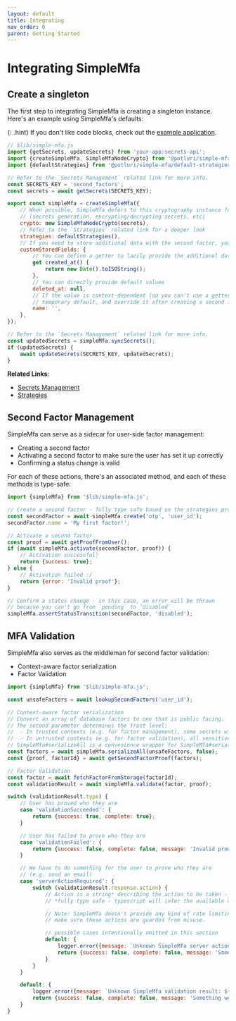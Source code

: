 ```yaml
---
layout: default
title: Integrating
nav_order: 0
parent: Getting Started
---
```


# Integrating SimpleMfa

## Create a singleton

The first step to integrating SimpleMfa is creating a singleton instance. Here's an example using SimpleMfa's defaults:

{: .hint}
If you don't like code blocks, check out the [example application](https://github.com/vikaspotluri123/simple-mfa/tree/main/example/).

<!-- simple-mfa:lint -->
```javascript
// $lib/simple-mfa.js
import {getSecrets, updateSecrets} from 'your-app:secrets-api';
import {createSimpleMfa, SimpleMfaNodeCrypto} from '@potluri/simple-mfa';
import {defaultStrategies} from '@potluri/simple-mfa/default-strategies.js';

// Refer to the `Secrets Management` related link for more info.
const SECRETS_KEY = 'second_factors';
const secrets = await getSecrets(SECRETS_KEY);

export const simpleMfa = createSimpleMfa({
	// When possible, SimpleMfa defers to this cryptography instance for security-sensitive functions
	// (secrets generation, encrypting/decrypting secrets, etc)
	crypto: new SimpleMfaNodeCrypto(secrets),
	// Refer to the `Strategies` related link for a deeper look
	strategies: defaultStrategies(),
	// If you need to store additional data with the second factor, you can provide it here
	customStoredFields: {
		// You can define a getter to lazily provide the additional data
		get created_at() {
			return new Date().toISOString();
		},
		// You can directly provide default values
		deleted_at: null,
		// If the value is context-dependent (so you can't use a getter), you can use provide a
		// temporary default, and override it after creating a second factor.
		name: '',
	},
});

// Refer to the `Secrets Management` related link for more info.
const updatedSecrets = simpleMfa.syncSecrets();
if (updatedSecrets) {
	await updateSecrets(SECRETS_KEY, updatedSecrets);
}
```

**Related Links**:

 - [Secrets Management](../../concepts/secrets-management)
 - [Strategies](../../concepts/strategies)

## Second Factor Management

SimpleMfa can serve as a sidecar for user-side factor management:

 - Creating a second factor
 - Activating a second factor to make sure the user has set it up correctly
 - Confirming a status change is valid

For each of these actions, there's an associated method, and each of these methods is type-safe:

<!-- simple-mfa:lint -->
```javascript
import {simpleMfa} from '$lib/simple-mfa.js';

// Create a second factor - fully type safe based on the strategies provided to the singleton
const secondFactor = await simpleMfa.create('otp', 'user_id');
secondFactor.name = 'My first factor!';

// Activate a second factor
const proof = await getProofFromUser();
if (await simpleMfa.activate(secondFactor, proof)) {
	// Activation successful!
	return {success: true};
} else {
	// Activation failed :/
	return {error: 'Invalid proof'};
}

// Confirm a status change - in this case, an error will be thrown
// because you can't go from `pending` to `disabled`
simpleMfa.assertStatusTransition(secondFactor, 'disabled');
```

## MFA Validation

SimpleMfa also serves as the middleman for second factor validation:

 - Context-aware factor serialization
 - Factor Validation

<!-- simple-mfa:lint -->
```javascript
import {simpleMfa} from '$lib/simple-mfa.js';

const unsafeFactors = await lookupSecondFactors('user_id');

// Context-aware factor serialization
// Convert an array of database factors to one that is public facing.
// The second parameter determines the trust level:
//  - In trusted contexts (e.g. for factor management), some secrets will be decoded and listed
//  - In untrusted contexts (e.g. for factor validation), all sensitive data will be completely stripped.
// SimpleMfa#serializeAll is a convenience wrapper for SimpleMfa#serialize on arrays
const factors = await simpleMfa.serializeAll(unsafeFactors, false);
const {proof, factorId} = await getSecondFactorProof(factors);

// Factor Validation
const factor = await fetchFactorFromStorage(factorId);
const validationResult = await simpleMfa.validate(factor, proof);

switch (validationResult.type) {
	// User has proved who they are
	case 'validationSucceeded': {
		return {success: true, complete: true};
	}

	// User has failed to prove who they are
	case 'validationFailed': {
		return {success: false, complete: false, message: 'Invalid proof'};
	}

	// We have to do something for the user to prove who they are
	// (e.g. send an email)
	case 'serverActionRequired': {
		switch (validationResult.response.action) {
			// Action is a string* describing the action to be taken - you need to respond accordingly.
			// *fully type safe - typescript will infer the available cases for you 🎉

			// Note: SimpleMfa doesn't provide any kind of rate limiting -
			// make sure these actions are guarded from misuse.

			// possible cases intentionally omitted in this section
			default: {
				logger.error({message: `Unknown SimpleMfa server action: ${validationResult.response.action}`});
				return {success: false, complete: false, message: 'Something went wrong'};
			}
		}
	}

	default: {
		logger.error({message: `Unknown SimpleMfa validation result: ${validationResult.type}`});
		return {success: false, complete: false, message: 'Something went wrong'};
	}
}
```
